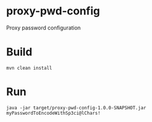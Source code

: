 # proxy-pwd-config

Proxy password configuration


# Build

``
mvn clean install
``

# Run

``
java -jar target/proxy-pwd-config-1.0.0-SNAPSHOT.jar myPasswordToEncodeWithSp3ci@lChars!
``
